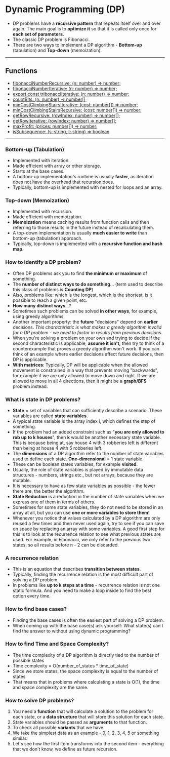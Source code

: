 # Dynamic Programming (DP)

- DP problems have a **recursive pattern** that repeats itself over and over again. The main goal is to **optimize it** so that it is called only once for **each set of parameters**.
- The classic DP problem is Fibonacci.
- There are two ways to implement a DP algorithm - **Bottom-up** (tabulation) and **Top-down** (memoization).

-------------

## Functions
- [fibonacciNumberRecursive: (n: number) => number;](https://leetcode.com/problems/fibonacci-number/description/)
- [fibonacciNumberIterative: (n: number) => number;](https://leetcode.com/problems/fibonacci-number/description/)
- [export const tribonacciIterative: (n: number) => number;](https://leetcode.com/problems/n-th-tribonacci-number/description/)
- [countBits: (n: number) => number[];](https://leetcode.com/problems/counting-bits/description/)
- [minCostClimbingStairsIterative: (cost: number[]) => number;](https://leetcode.com/problems/min-cost-climbing-stairs/description/)
- [minCostClimbingStairsRecursive: (cost: number[]) => number;](https://leetcode.com/problems/min-cost-climbing-stairs/description/)
- [getRowRecursive: (rowIndex: number) => number[];](https://leetcode.com/problems/pascals-triangle-ii/description/)
- [getRowIterative: (rowIndex: number) => number[];](https://leetcode.com/problems/pascals-triangle-ii/description/)
- [maxProfit: (prices: number[]) => number;](https://leetcode.com/problems/best-time-to-buy-and-sell-stock/description/)
- [isSubsequence: (s: string, t: string) => boolean](https://leetcode.com/problems/is-subsequence/description/)

-------------

### Bottom-up (Tabulation)
- Implemented with iteration.
- Made efficient with array or other storage.
- Starts at the base cases.
- A bottom-up implementation's runtime is usually **faster**, as iteration does not have the overhead that recursion does.
- Typically, bottom-up is implemented with nested for loops and an array.

### Top-down (Memoization)
- Implemented with recursion.
- Made efficient with memoization.
- **Memoization** means caching results from function calls and then referring to those results in the future instead of recalculating them.
- A top-down implementation is usually **much easier to write** than bottom-up (tabulation) approach.
- Typically, top-down is implemented with a **recursive function and hash map**.

### How to identify a DP problem?
- Often DP problems ask you to find **the minimum or maximum** of something.
- The **number of distinct ways to do something**... (term used to describe this class of problems is **Counting DP**)
- Also, problems like: which is the longest, which is the shortest, is it possible to reach a given point, etc.
- **How many distinct ways**...?
- Sometimes such problems can be solved **in other ways**, for example, using greedy algorithms.
- Another important property: the **future** "decisions" depend on **earlier** decisions. _This characteristic is what makes a greedy algorithm invalid for a DP problem - we need to factor in results from previous decisions._
- When you're solving a problem on your own and trying to decide if the second characteristic is applicable, **assume it isn't,** then try to think of a counterexample that proves a greedy algorithm won't work. If you can think of an example where earlier decisions affect future decisions, then DP is applicable.
- **With matrices**: Typically, DP will be applicable when the allowed movement is constrained in a way that prevents moving "backwards", for example if we are only allowed to move down and right. If we are allowed to move in all 4 directions, then it might be a **graph/BFS** problem instead.

### What is state in DP problems?
- **State** = set of variables that can sufficiently describe a scenario. These variables are called **state variables**.
- A typical state variable is the array index i, which defines the step of something.
- If the problem had an added constraint such as "**you are only allowed to rob up to k houses**", then **k** would be another necessary state variable. This is because being at, say house 4 with 3 robberies left is different than being at house 4 with 5 robberies left.
- The **dimensions** of a DP algorithm refer to the number of state variables used to define each state. **One-dimensional** = 1 state variable.
- These can be boolean states variables, for example **visited**.
- Usually, the role of state variables is played by immutable data structures - numbers, strings etc., but not arrays, because they are mutable.
- It is necessary to have as few state variables as possible - the fewer there are, the better the algorithm.
- **State Reduction** is a reduction in the number of state variables when we express one of them in terms of others.
- Sometimes for some state variables, they do not need to be stored in an array at all, but you can use **one or more variables to store them!**
- Whenever you notice that values calculated by a DP algorithm are only reused a few times and then never used again, try to see if you can save on space by replacing an array with some variables. A good first step for this is to look at the recurrence relation to see what previous states are used. For example, in Fibonacci, we only refer to the previous two states, so all results before n - 2 can be discarded.

### A recurrence relation
- This is an equation that describes **transition between states**.
- Typically, finding the recurrence relation is the most difficult part of solving a DP problem.
- In problems like **up to k steps at a time** - recurrence relation is not one static formula. And you need to make a loop inside to find the best option every time.

### How to find base cases?
- Finding the base cases is often the easiest part of solving a DP problem.
- When coming up with the base case(s) ask yourself: What state(s) can I find the answer to without using dynamic programming?

### How to find Time and Space Complexity?
- The time complexity of a DP algorithm is directly tied to the number of possible states
- Time complexity = O(number_of_states * time_of_state)
- Since we store states, the space complexity is equal to the number of states
- That means that in problems where calculating a state is O(1), the time and space complexity are the same.

### How to solve DP problems?
1. You need a **function** that will calculate a solution to the problem for each state, or a **data structure** that will store this solution for each state.
2. State variables should be passed as **arguments** to that function.
3. To check all possible **variants** that we have.
4. We take the simplest data as an example - 0, 1, 2, 3, 4, 5 or something similar.
5. Let's see how the first item transforms into the second item - everything that we don't know, we define as future recursion.



